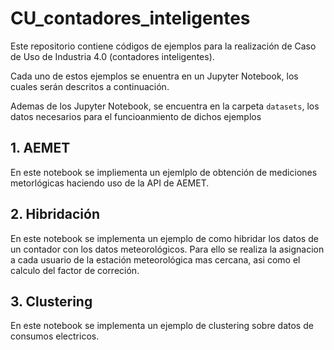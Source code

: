 # CU_contadores_inteligentes

Este repositorio contiene códigos de ejemplos para la realización de Caso de Uso de Industria 4.0 (contadores inteligentes).

Cada uno de estos ejemplos se enuentra en un Jupyter Notebook, los cuales serán descritos a continuación.

Ademas de los Jupyter Notebook, se encuentra en la carpeta `datasets`, los datos necesarios para el funcioanmiento de dichos ejemplos

## 1. AEMET

En este notebook se impliementa un ejemlplo de obtención de mediciones metorlógicas haciendo uso de la API de AEMET.

## 2. Hibridación

En este  notebook se implementa un ejemplo de como hibridar los datos de un contador con los datos meteorológicos. Para ello se realiza la asignacion a cada usuario de la estación meteorológica mas cercana, asi como el calculo del factor de correción.

## 3. Clustering

En este notebook se implementa un ejemplo de clustering sobre datos de consumos electricos.
